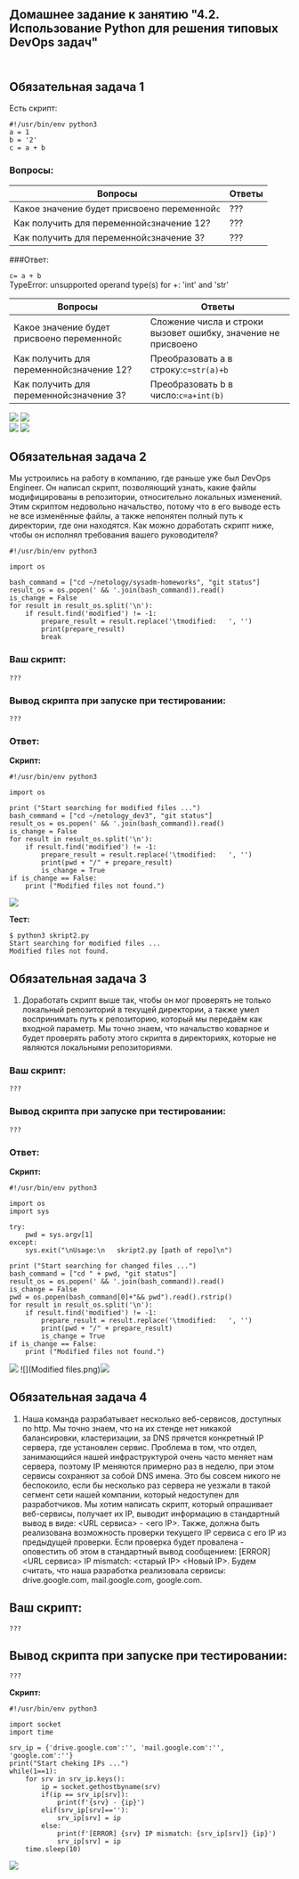 ## Домашнее задание к занятию "4.2. Использование Python для решения типовых DevOps задач" <br/> <br/>


## Обязательная задача 1 <br/>

Есть скрипт: <br/>
```shell
#!/usr/bin/env python3
a = 1
b = '2'
c = a + b
```
### Вопросы: <br/>

|Вопросы|Ответы|
|-------|------|
|Какое значение будет присвоено переменной`c`|???
|Как получить для переменной`c`значение 12?|???
|Как получить для переменной`c`значение 3?|??? <br/>

###Ответ: <br/>

`c= a + b` <br/>
TypeError: unsupported operand type(s) for +: 'int' and 'str'

|Вопросы|Ответы|
|-------|------|
|Какое значение будет присвоено переменной`c`|Сложение числа и строки вызовет ошибку, значение не присвоено
|Как получить для переменной`c`значение 12?|Преобразовать a в строку:`c=str(a)+b`
|Как получить для переменной`c`значение 3?|Преобразовать b в число:`c=a+int(b)`

![](3.png) ![](12.png) <br/>
![](skript.py3.png) ![](skript.py12.png) <br/>


## Обязательная задача 2        <br/>       

Мы устроились на работу в компанию, где раньше уже был DevOps Engineer. Он написал скрипт, позволяющий узнать, какие файлы модифицированы в репозитории, относительно локальных изменений. Этим скриптом недовольно начальство, потому что в его выводе есть не все изменённые файлы, а также непонятен полный путь к директории, где они находятся. Как можно доработать скрипт ниже, чтобы он исполнял требования вашего руководителя? <br/>
```shell
#!/usr/bin/env python3

import os

bash_command = ["cd ~/netology/sysadm-homeworks", "git status"]
result_os = os.popen(' && '.join(bash_command)).read()
is_change = False
for result in result_os.split('\n'):
    if result.find('modified') != -1:
        prepare_result = result.replace('\tmodified:   ', '')
        print(prepare_result)
        break
```
### Ваш скрипт: <br/>

```
???
```
### Вывод скрипта при запуске при тестировании: <br/>

```
???
```

### Ответ: <br/>

**Скрипт:**
```shell
#!/usr/bin/env python3

import os

print ("Start searching for modified files ...")
bash_command = ["cd ~/netology_dev3", "git status"]
result_os = os.popen(' && '.join(bash_command)).read()
is_change = False
for result in result_os.split('\n'):
    if result.find('modified') != -1:
        prepare_result = result.replace('\tmodified:   ', '')
        print(pwd + "/" + prepare_result)
        is_change = True
if is_change == False:
    print ("Modified files not found.")
```
![](skript2.png)  <br/>

**Тест:** <br/>
```
$ python3 skript2.py
Start searching for modified files ...
Modified files not found.
```


## Обязательная задача 3 <br/>

1. Доработать скрипт выше так, чтобы он мог проверять не только локальный репозиторий в текущей директории, а также умел воспринимать путь к репозиторию, который мы передаём как входной параметр. Мы точно знаем, что начальство коварное и будет проверять работу этого скрипта в директориях, которые не являются локальными репозиториями. <br/>

### Ваш скрипт: <br/>
```
???
```

### Вывод скрипта при запуске при тестировании: <br/>
```
???
```

### Ответ: <br/>

**Скрипт:**
```shell
#!/usr/bin/env python3

import os
import sys

try:
    pwd = sys.argv[1]
except:
    sys.exit("\nUsage:\n   skript2.py [path of repo]\n")

print ("Start searching for changed files ...")
bash_command = ["cd " + pwd, "git status"]
result_os = os.popen(' && '.join(bash_command)).read()
is_change = False
pwd = os.popen(bash_command[0]+"&& pwd").read().rstrip()
for result in result_os.split('\n'):
    if result.find('modified') != -1:
        prepare_result = result.replace('\tmodified:   ', '')
        print(pwd + "/" + prepare_result)
        is_change = True
if is_change == False:
    print ("Modified files not found.")
```
![](skript2.2.png) ![](Modified files.png)![](repo_3.png)
<br/>

## Обязательная задача 4  <br/>

1. Наша команда разрабатывает несколько веб-сервисов, доступных по http. Мы точно знаем, что на их стенде нет никакой балансировки, кластеризации, за DNS прячется конкретный IP сервера, где установлен сервис. Проблема в том, что отдел, занимающийся нашей инфраструктурой очень часто меняет нам сервера, поэтому IP меняются примерно раз в неделю, при этом сервисы сохраняют за собой DNS имена. Это бы совсем никого не беспокоило, если бы несколько раз сервера не уезжали в такой сегмент сети нашей компании, который недоступен для разработчиков. Мы хотим написать скрипт, который опрашивает веб-сервисы, получает их IP, выводит информацию в стандартный вывод в виде: <URL сервиса> - <его IP>. Также, должна быть реализована возможность проверки текущего IP сервиса c его IP из предыдущей проверки. Если проверка будет провалена - оповестить об этом в стандартный вывод сообщением: [ERROR] <URL сервиса> IP mismatch: <старый IP> <Новый IP>. Будем считать, что наша разработка реализовала сервисы: drive.google.com, mail.google.com, google.com. <br/>

## Ваш скрипт: <br/>
```
???
```

## Вывод скрипта при запуске при тестировании: <br/>
```
???
```
**Скрипт:** <br/>
```shell
#!/usr/bin/env python3

import socket
import time

srv_ip = {'drive.google.com':'', 'mail.google.com':'', 'google.com':''}
print("Start cheking IPs ...")
while(1==1):
    for srv in srv_ip.keys():
        ip = socket.gethostbyname(srv)
        if(ip == srv_ip[srv]):
            print(f'{srv} - {ip}')
        elif(srv_ip[srv]==''):
            srv_ip[srv] = ip
        else:
            print(f'[ERROR] {srv} IP mismatch: {srv_ip[srv]} {ip}')
            srv_ip[srv] = ip
    time.sleep(10)
```
![](4.png)

